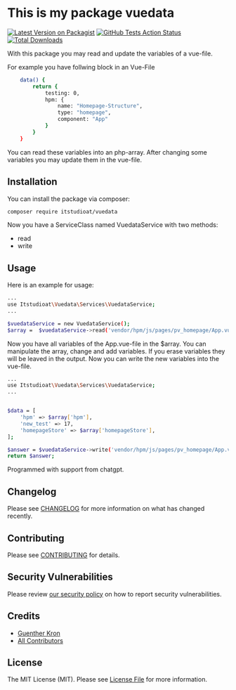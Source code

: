 # This is my package vuedata

[![Latest Version on Packagist](https://img.shields.io/packagist/v/itstudioat/vuedata.svg?style=flat-square)](https://packagist.org/packages/itstudioat/vuedata)
[![GitHub Tests Action Status](https://img.shields.io/github/actions/workflow/status/itstudioat/vuedata/run-tests.yml?branch=main&label=tests&style=flat-square)](https://github.com/itstudioat/vuedata/actions?query=workflow%3Arun-tests+branch%3Amain)
[![Total Downloads](https://img.shields.io/packagist/dt/itstudioat/vuedata.svg?style=flat-square)](https://packagist.org/packages/itstudioat/vuedata)

With this package you may read and update the variables of a vue-file.

For example you have follwing block in an Vue-File

```bash
    data() {
        return {
            testing: 0,
            hpm: {
                name: "Homepage-Structure",
                type: "homepage",
                component: "App"
            }
        }
    }
```

You can read these variables into an php-array.
After changing some variables you may update them in the vue-file.


## Installation

You can install the package via composer:

```bash
composer require itstudioat/vuedata
```

Now you have a ServiceClass named VuedataService with two methods:
- read
- write

## Usage

Here is an example for usage:

```bash
...
use Itstudioat\Vuedata\Services\VuedataService;
...

$vuedataService = new VuedataService();
$array =  $vuedataService->read('vendor/hpm/js/pages/pv_homepage/App.vue');
```

Now you have all variables of the App.vue-file in the $array.
You can manipulate the array, change and add variables.
If you erase variables they will be leaved in the output.
Now you can write the new variables into the vue-file.

```bash
...
use Itstudioat\Vuedata\Services\VuedataService;
...


$data = [
    'hpm' => $array['hpm'],
    'new_test' => 17,
    'homepageStore' => $array['homepageStore'],
];

$answer = $vuedataService->write('vendor/hpm/js/pages/pv_homepage/App.vue', $data);
return $answer;
```

Programmed with support from chatgpt.

## Changelog

Please see [CHANGELOG](CHANGELOG.md) for more information on what has changed recently.

## Contributing

Please see [CONTRIBUTING](CONTRIBUTING.md) for details.

## Security Vulnerabilities

Please review [our security policy](../../security/policy) on how to report security vulnerabilities.

## Credits

- [Guenther Kron](https://github.com/itstudioat)
- [All Contributors](../../contributors)

## License

The MIT License (MIT). Please see [License File](LICENSE.md) for more information.

